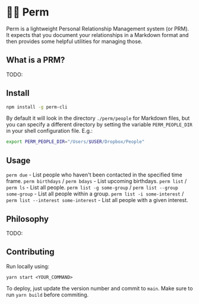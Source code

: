# 💇‍♀️ Perm

Perm is a lightweight Personal Relationship Management system (or PRM). It expects that you
document your relationships in a Markdown format and then provides some helpful utilities for
managing those.

## What is a PRM?

TODO:

## Install

```sh
npm install -g perm-cli
```

By default it will look in the directory `./perm/people` for Markdown files, but you can specify
a different directory by setting the variable `PERM_PEOPLE_DIR` in your shell configuration file. E.g.:

```sh
export PERM_PEOPLE_DIR="/Users/$USER/Dropbox/People"
```

## Usage

`perm due` - List people who haven't been contacted in the specified time frame.
`perm birthdays` / `perm bdays` - List upcoming birthdays.
`perm list` / `perm ls` - List all people.
`perm list -g some-group` / `perm list --group some-group` - List all people within a group.
`perm list -i some-interest` / `perm list --interest some-interest` - List all people with a given interest.

## Philosophy

TODO:

## Contributing

Run locally using:

`yarn start <YOUR_COMMAND>`

To deploy, just update the version number and commit to `main`. Make sure to run `yarn build` before
commiting.

